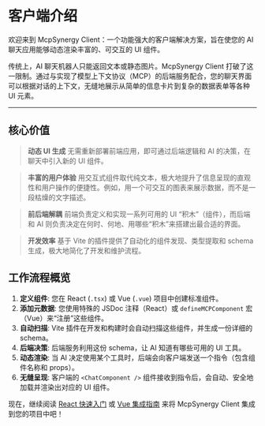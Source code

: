 # 客户端介绍

欢迎来到 McpSynergy Client：一个功能强大的客户端解决方案，旨在使您的 AI 聊天应用能够动态渲染丰富的、可交互的 UI 组件。

传统上，AI 聊天机器人只能返回文本或静态图片。McpSynergy Client 打破了这一限制。通过与实现了模型上下文协议（MCP）的后端服务配合，您的聊天界面可以根据对话的上下文，无缝地展示从简单的信息卡片到复杂的数据表单等各种 UI 元素。

***

## 核心价值

> **动态 UI 生成**
> 无需重新部署前端应用，即可通过后端逻辑和 AI 的决策，在聊天中引入新的 UI 组件。

> **丰富的用户体验**
> 用交互式组件取代纯文本，极大地提升了信息呈现的直观性和用户操作的便捷性。例如，用一个可交互的图表来展示数据，而不是一段枯燥的文字描述。

> **前后端解耦**
> 前端负责定义和实现一系列可用的 UI “积木”（组件），而后端和 AI 则负责决定在何时、何地、用哪些“积木”来搭建出最合适的界面。

> **开发效率**
> 基于 Vite 的插件提供了自动化的组件发现、类型提取和 schema 生成，极大地简化了开发和维护流程。

## 工作流程概览

1.  **定义组件**: 您在 React (`.tsx`) 或 Vue (`.vue`) 项目中创建标准组件。
2.  **添加元数据**: 您使用特殊的 JSDoc 注释（React）或 `defineMCPComponent` 宏（Vue）来“注册”这些组件。
3.  **自动扫描**: Vite 插件在开发和构建时会自动扫描这些组件，并生成一份详细的 schema。
4.  **后端决策**: 后端服务利用这份 schema，让 AI 知道有哪些可用的 UI 工具。
5.  **动态渲染**: 当 AI 决定使用某个工具时，后端会向客户端发送一个指令（包含组件名称和 props）。
6.  **无缝呈现**: 客户端的 `<ChatComponent />` 组件接收到指令后，会自动、安全地加载并渲染出对应的 UI 组件。

现在，继续阅读 [React 快速入门](./react-quick-start.md) 或 [Vue 集成指南](./vue-integration.md) 来将 McpSynergy Client 集成到您的项目中吧！